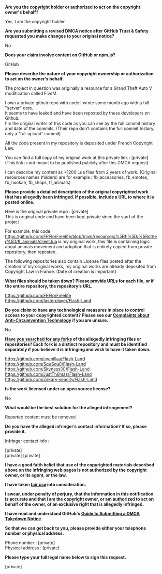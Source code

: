**Are you the copyright holder or authorized to act on the copyright owner's behalf?**

Yes, I am the copyright holder.

**Are you submitting a revised DMCA notice after GitHub Trust & Safety requested you make changes to your original notice?**

No

**Does your claim involve content on GitHub or npm.js?**

GitHub

**Please describe the nature of your copyright ownership or authorization to act on the owner's behalf.**

The project in question was originally a resource for a Grand Theft Auto V modification called FiveM.

I own a private github repo with code I wrote some month ago with a full "server" core.  
It seems to have leaked and have been reposted by these developers on Github.  
I'm the original writer of this code as you can see by the full commit history and date of the commits. (Their repo don't contains the full commit history, only a "full upload" commit)

All the code present in my repository is deposited under French Copyright Law.

You can find a full copy of my original work at this private link : [private] (This link is not meant to be published publicly after this DMCA request)

I can describe my content as +1200 Lua files from 2 years of work. (Original resources names (folders) are for example : fb_accessories, fb_emotes, fb_hookah, fb_shops, fl_animals)

**Please provide a detailed description of the original copyrighted work that has allegedly been infringed. If possible, include a URL to where it is posted online.**

Here is the original private repo : [private]  
This is original code and have been kept private since the start of the project

For example, this code https://github.com/FRFlo/Freelife/blob/main/resources/%5Bfl%5D/%5Bother%5D/fl_animals/client.lua is my original work, this file is containing logic about animals movement and adoption that is entirely copied from private repository, then reposted.

The following repositories also contain License files posted after the creation of my original works, my original works are already deposited from Copyright Law in France. (Date of creation is important)

**What files should be taken down? Please provide URLs for each file, or if the entire repository, the repository’s URL.**

https://github.com/FRFlo/Freelife  
https://github.com/fasterplayer/Flash-Land

**Do you claim to have any technological measures in place to control access to your copyrighted content? Please see our <a href="https://docs.github.com/articles/guide-to-submitting-a-dmca-takedown-notice#complaints-about-anti-circumvention-technology">Complaints about Anti-Circumvention Technology</a> if you are unsure.**

No

**<a href="https://docs.github.com/articles/dmca-takedown-policy#b-what-about-forks-or-whats-a-fork">Have you searched for any forks</a> of the allegedly infringing files or repositories? Each fork is a distinct repository and must be identified separately if you believe it is infringing and wish to have it taken down.**

https://github.com/evanillaa/Flash-Land  
https://github.com/SquSqu0/Flash-Land  
https://github.com/Skyness30/Flash-Land  
https://github.com/JustTh0mas/Flash-Land  
https://github.com/Zakary-seacity/Flash-Land

**Is the work licensed under an open source license?**

No

**What would be the best solution for the alleged infringement?**

Reported content must be removed

**Do you have the alleged infringer’s contact information? If so, please provide it.**

Infringer contact info :

[private]  
[private] [private]

**I have a good faith belief that use of the copyrighted materials described above on the infringing web pages is not authorized by the copyright owner, or its agent, or the law.**

**I have taken <a href="https://www.lumendatabase.org/topics/22">fair use</a> into consideration.**

**I swear, under penalty of perjury, that the information in this notification is accurate and that I am the copyright owner, or am authorized to act on behalf of the owner, of an exclusive right that is allegedly infringed.**

**I have read and understand GitHub's <a href="https://docs.github.com/articles/guide-to-submitting-a-dmca-takedown-notice/">Guide to Submitting a DMCA Takedown Notice</a>.**

**So that we can get back to you, please provide either your telephone number or physical address.**

Phone number : [private]  
Physical address : [private]  

**Please type your full legal name below to sign this request.**

[private]  
